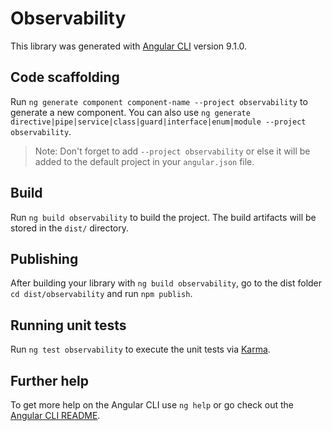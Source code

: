 # Observability

This library was generated with [Angular CLI](https://github.com/angular/angular-cli) version 9.1.0.

## Code scaffolding

Run `ng generate component component-name --project observability` to generate a new component. You can also use `ng generate directive|pipe|service|class|guard|interface|enum|module --project observability`.

> Note: Don't forget to add `--project observability` or else it will be added to the default project in your `angular.json` file.

## Build

Run `ng build observability` to build the project. The build artifacts will be stored in the `dist/` directory.

## Publishing

After building your library with `ng build observability`, go to the dist folder `cd dist/observability` and run `npm publish`.

## Running unit tests

Run `ng test observability` to execute the unit tests via [Karma](https://karma-runner.github.io).

## Further help

To get more help on the Angular CLI use `ng help` or go check out the [Angular CLI README](https://github.com/angular/angular-cli/blob/master/README.md).
